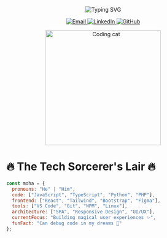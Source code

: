 <div align="center">
  <img src="https://readme-typing-svg.demolab.com?font=Fira+Code&size=28&duration=2000&pause=500&color=F8D866&center=true&vCenter=true&width=500&lines=%F0%9F%91%8B+Hey+There%2C+I'm+MOHA!;%F0%9F%92%BB+Code+Wizard+%7C+UI+Alchemist;%F0%9F%8C%8D+Digital+Nomad+from+Egypt" alt="Typing SVG" />
</div>

<p align="center">
  <a href="mailto:mohammedayman2534@gmail.com">
    <img src="https://img.shields.io/badge/EMAIL-%23FF0000.svg?style=for-the-badge&logo=gmail&logoColor=white" alt="Email">
  </a>
  <a href="https://www.linkedin.com/in/mohammed-ayman-910706268">
    <img src="https://img.shields.io/badge/LinkedIn-0077B5?style=for-the-badge&logo=linkedin&logoColor=white" alt="LinkedIn">
  </a>
  <a href="#">
    <img src="https://img.shields.io/badge/GitHub-100000?style=for-the-badge&logo=github&logoColor=white" alt="GitHub">
  </a>
</p>

<div align="center">
  <img src="https://media.giphy.com/media/L1R1tvI9svkIWwpVYr/giphy.gif" width="300" alt="Coding cat">
</div>

# 🔥 **The Tech Sorcerer's Lair** 🔥

```javascript
const moha = {
  pronouns: "He" | "Him",
  code: ["JavaScript", "TypeScript", "Python", "PHP"],
  frontend: ["React", "Tailwind", "Bootstrap", "Figma"],
  tools: ["VS Code", "Git", "NPM", "Linux"],
  architecture: ["SPA", "Responsive Design", "UI/UX"],
  currentFocus: "Building magical user experiences ✨",
  funFact: "Can debug code in my dreams 💭"
};
